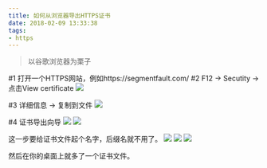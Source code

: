 ```yaml
---
title: 如何从浏览器导出HTTPS证书
date: 2018-02-09 13:33:38
tags:
- https
---
```


> 以谷歌浏览器为栗子

#1 打开一个HTTPS网站，例如https://segmentfault.com/
#2 F12 -> Secutity -> 点击View certificate
![](http://p3alsaatj.bkt.clouddn.com/20180209133438_49mTFN_Screenshot.jpeg)

#3 详细信息 -> 复制到文件
![](http://p3alsaatj.bkt.clouddn.com/20180209133453_9nA0g1_Screenshot.jpeg)

#4 证书导出向导
![](http://p3alsaatj.bkt.clouddn.com/20180209133502_rgjg2i_Screenshot.jpeg)
![](http://p3alsaatj.bkt.clouddn.com/20180209133512_y7Xayk_Screenshot.jpeg)

这一步要给证书文件起个名字，后缀名就不用了。
![](http://p3alsaatj.bkt.clouddn.com/20180209133527_7TnRGi_Screenshot.jpeg)
![](http://p3alsaatj.bkt.clouddn.com/20180209133536_UqAHTV_Screenshot.jpeg)
![](http://p3alsaatj.bkt.clouddn.com/20180209133544_3agGIU_Screenshot.jpeg)

然后在你的桌面上就多了一个证书文件。


  [1]: /img/bVUMi4
  [2]: /img/bVUMjZ
  [3]: /img/bVUMk1
  [4]: /img/bVUMk6
  [5]: /img/bVUMlf
  [6]: /img/bVUMlj
  [7]: /img/bVUMlo